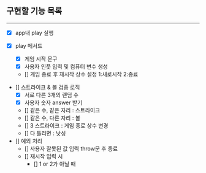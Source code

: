 ## 구현할 기능 목록

---

- [x] app내 play 실행
- [x] play 메서드

  - [x] 게임 시작 문구
  - [x] 사용자 인풋 입력 및 컴퓨터 변수 생성
  - [] 게임 종료 후 재시작 상수 설정 1:새로시작 2:종료

- [] 스트라이크 & 볼 검증 로직
  - [x] 서로 다른 3개의 랜덤 수
  - [x] 사용자 숫자 answer 받기
  - [] 같은 수, 같은 자리 : 스트라이크
  - [] 같은 수, 다른 자리 : 볼
  - [] 3 스트라이크 : 게임 종료 상수 변경
  - [] 다 틀리면 : 낫싱
- [] 예외 처리
  - [] 사용자 잘못된 값 입력 throw문 후 종료
  - [] 재시작 입력 시
    - [] 1 or 2가 아닐 때
